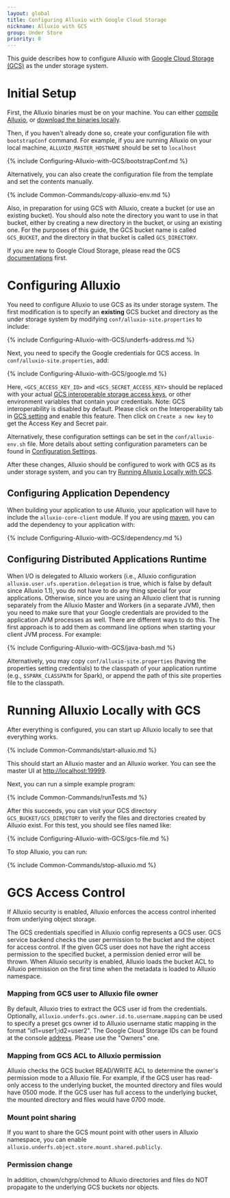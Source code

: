 ```yaml
---
layout: global
title: Configuring Alluxio with Google Cloud Storage 
nickname: Alluxio with GCS 
group: Under Store
priority: 0
---
```


This guide describes how to configure Alluxio with [Google Cloud Storage (GCS)](https://cloud.google.com/storage/) as the
under storage system.

# Initial Setup

First, the Alluxio binaries must be on your machine. You can either
[compile Alluxio](Building-Alluxio-Master-Branch.html), or
[download the binaries locally](Running-Alluxio-Locally.html).

Then, if you haven't already done so, create your configuration file with `bootstrapConf` command.
For example, if you are running Alluxio on your local machine, `ALLUXIO_MASTER_HOSTNAME` should be set to `localhost`

{% include Configuring-Alluxio-with-GCS/bootstrapConf.md %}
 
Alternatively, you can also create the configuration file from the template and set the contents manually. 

{% include Common-Commands/copy-alluxio-env.md %}


Also, in preparation for using GCS with Alluxio, create a bucket (or use an existing bucket). You
should also note the directory you want to use in that bucket, either by creating a new directory in
the bucket, or using an existing one. For the purposes of this guide, the GCS bucket name is called
`GCS_BUCKET`, and the directory in that bucket is called `GCS_DIRECTORY`.

If you are new to Google Cloud Storage, please read the GCS [documentations](https://cloud.google.com/storage/docs/overview) first.

# Configuring Alluxio

You need to configure Alluxio to use GCS as its under storage system.
The first modification is to specify an **existing** GCS
bucket and directory as the under storage system by modifying `conf/alluxio-site.properties`
to include:

{% include Configuring-Alluxio-with-GCS/underfs-address.md %}

Next, you need to specify the Google credentials for GCS access. In `conf/alluxio-site.properties`, add:

{% include Configuring-Alluxio-with-GCS/google.md %}

Here, `<GCS_ACCESS_KEY_ID>` and `<GCS_SECRET_ACCESS_KEY>` should be replaced with your actual
[GCS interoperable storage access keys](https://console.cloud.google.com/storage/settings),
or other environment variables that contain your credentials.
Note: GCS interoperability is disabled by default. Please click on the Interoperability tab
in [GCS setting](https://console.cloud.google.com/storage/settings) and enable this feature.
Then click on `Create a new key` to get the Access Key and Secret pair.

Alternatively, these configuration settings can be set in the `conf/alluxio-env.sh` file. More
details about setting configuration parameters can be found in
[Configuration Settings](Configuration-Settings.html#environment-variables).

After these changes, Alluxio should be configured to work with GCS as its under storage system, and
you can try [Running Alluxio Locally with GCS](#running-alluxio-locally-with-gcs).

## Configuring Application Dependency 

When building your application to use Alluxio, your application will have to include the
`alluxio-core-client` module. If you are using [maven](https://maven.apache.org/), you can add the
dependency to your application with:

{% include Configuring-Alluxio-with-GCS/dependency.md %}

## Configuring Distributed Applications Runtime
When I/O is delegated to Alluxio workers (i.e., Alluxio configuration `alluxio.user.ufs.operation.delegation` is true, 
which is false by default since Alluxio 1.1), you do not have to do any thing special for your applications.
Otherwise, since you are using an Alluxio client that is running separately from the Alluxio Master and Workers (in
a separate JVM), then you need to make sure that your Google credentials are provided to the
application JVM processes as well. There are different ways to do this. The first approach is to add them as command line
options when starting your client JVM process. For example:

{% include Configuring-Alluxio-with-GCS/java-bash.md %}

Alternatively, you may copy `conf/alluxio-site.properties` (having the properties setting credentials) to the classpath
of your application runtime (e.g., `$SPARK_CLASSPATH` for Spark), or append the path of this site properties file to
the classpath.

# Running Alluxio Locally with GCS 

After everything is configured, you can start up Alluxio locally to see that everything works.

{% include Common-Commands/start-alluxio.md %}

This should start an Alluxio master and an Alluxio worker. You can see the master UI at
[http://localhost:19999](http://localhost:19999).

Next, you can run a simple example program:

{% include Common-Commands/runTests.md %}

After this succeeds, you can visit your GCS directory `GCS_BUCKET/GCS_DIRECTORY` to verify the files
and directories created by Alluxio exist. For this test, you should see files named like:

{% include Configuring-Alluxio-with-GCS/gcs-file.md %}

To stop Alluxio, you can run:

{% include Common-Commands/stop-alluxio.md %}

# GCS Access Control

If Alluxio security is enabled, Alluxio enforces the access control inherited from underlying object storage.

The GCS credentials specified in Alluxio config represents a GCS user. GCS service backend checks the user permission to the bucket and the object for access control.
If the given GCS user does not have the right access permission to the specified bucket, a permission denied error will be thrown.
When Alluxio security is enabled, Alluxio loads the bucket ACL to Alluxio permission on the first time when the metadata is loaded to Alluxio namespace.

### Mapping from GCS user to Alluxio file owner
By default, Alluxio tries to extract the GCS user id from the credentials. Optionally, `alluxio.underfs.gcs.owner.id.to.username.mapping` can be used to
specify a preset gcs owner id to Alluxio username static mapping in the format "id1=user1;id2=user2".
The Google Cloud Storage IDs can be found at the console [address](https://console.cloud.google.com/storage/settings). Please use the "Owners" one.

### Mapping from GCS ACL to Alluxio permission
Alluxio checks the GCS bucket READ/WRITE ACL to determine the owner's permission mode to a Alluxio file. For example, if the GCS user has read-only access to the
underlying bucket, the mounted directory and files would have 0500 mode. If the GCS user has full access to the underlying bucket, the mounted directory
and files would have 0700 mode.

### Mount point sharing
If you want to share the GCS mount point with other users in Alluxio namespace, you can enable `alluxio.underfs.object.store.mount.shared.publicly`.

### Permission change
In addition, chown/chgrp/chmod to Alluxio directories and files do NOT propagate to the underlying GCS buckets nor objects.
